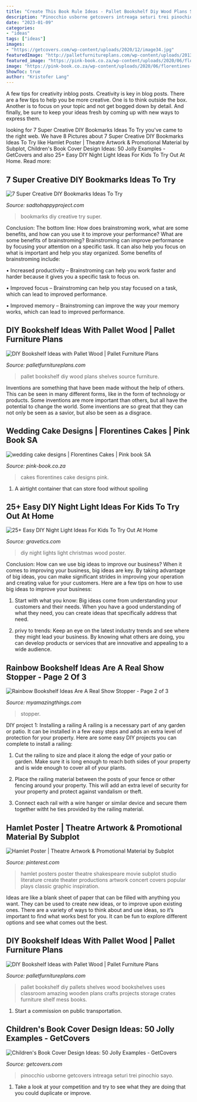 ```yaml
---
title: "Create This Book Rule Ideas - Pallet Bookshelf Diy Wood Plans Shelves Source Furniture"
description: "Pinocchio usborne getcovers intreaga seturi trei pinochio sayo"
date: "2023-01-09"
categories:
- "ideas"
tags: ["ideas"]
images:
- "https://getcovers.com/wp-content/uploads/2020/12/image34.jpg"
featuredImage: "http://palletfurnitureplans.com/wp-content/uploads/2013/09/pallet-bookshelf-8.jpg"
featured_image: "https://pink-book.co.za/wp-content/uploads/2020/06/florentines-21.jpg"
image: "https://pink-book.co.za/wp-content/uploads/2020/06/florentines-21.jpg"
ShowToc: true
author: "Kristofer Lang"
---
```



A few tips for creativity inblog posts.
Creativity is key in blog posts. There are a few tips to help you be more creative. One is to think outside the box. Another is to focus on your topic and not get bogged down by detail. And finally, be sure to keep your ideas fresh by coming up with new ways to express them.

	

		
looking for 7 Super Creative DIY Bookmarks Ideas To Try you've came to the right web. We have 8 Pictures about 7 Super Creative DIY Bookmarks Ideas To Try like Hamlet Poster | Theatre Artwork &amp; Promotional Material by Subplot, Children&#039;s Book Cover Design Ideas: 50 Jolly Examples - GetCovers and also 25+ Easy DIY Night Light Ideas For Kids To Try Out At Home. Read more:
		
    
## 7 Super Creative DIY Bookmarks Ideas To Try

<img loading=lazy src="https://sadtohappyproject.com/wp-content/uploads/2015/10/Creative-DIY-Bookmarks-Ideas6-300x400.jpg" onerror="this.onerror=null;this.src='https://tse4.mm.bing.net/th?id=OIP.438DwQNq4g384KEx3phO_gAAAA&amp;pid=15.1';" alt="7 Super Creative DIY Bookmarks Ideas To Try">

_Source: sadtohappyproject.com_

>bookmarks diy creative try super. 

	

Conclusion: The bottom line: How does brainstroming work, what are some benefits, and how can you use it to improve your performance?
What are some benefits of brainstroming?
Brainstroming can improve performance by focusing your attention on a specific task. It can also help you focus on what is important and help you stay organized. Some benefits of brainstroming include:

• Increased productivity – Brainstroming can help you work faster and harder because it gives you a specific task to focus on.

• Improved focus – Brainstroming can help you stay focused on a task, which can lead to improved performance.

• Improved memory – Brainstroming can improve the way your memory works, which can lead to improved performance.

    
## DIY Bookshelf Ideas With Pallet Wood | Pallet Furniture Plans

<img loading=lazy src="http://palletfurnitureplans.com/wp-content/uploads/2013/09/pallet-bookshelf-8.jpg" onerror="this.onerror=null;this.src='https://tse4.mm.bing.net/th?id=OIP.5LEbcKgB9KUvqeiyefrJkgHaJ6&amp;pid=15.1';" alt="DIY Bookshelf Ideas with Pallet Wood | Pallet Furniture Plans">

_Source: palletfurnitureplans.com_

>pallet bookshelf diy wood plans shelves source furniture. 

	

Inventions are something that have been made without the help of others. This can be seen in many different forms, like in the form of technology or products. Some inventions are more important than others, but all have the potential to change the world. Some inventions are so great that they can not only be seen as a savior, but also be seen as a disgrace.

    
## Wedding Cake Designs | Florentines Cakes | Pink Book SA

<img loading=lazy src="https://pink-book.co.za/wp-content/uploads/2020/06/florentines-21.jpg" onerror="this.onerror=null;this.src='https://tse2.mm.bing.net/th?id=OIP.WzaBf0pp9Z-5KUdNDrwu3gHaJ9&amp;pid=15.1';" alt="wedding cake designs | Florentines Cakes | Pink book SA">

_Source: pink-book.co.za_

>cakes florentines cake designs pink. 

	

1. A airtight container that can store food without spoiling 

    
## 25+ Easy DIY Night Light Ideas For Kids To Try Out At Home

<img loading=lazy src="https://www.gravetics.com/wp-content/uploads/2017/07/Use-a-poster-board-any-kind-of-squared-wood-for-bottom-with-edges-and-christmas-lights.-Cut-any-size-holes-in-the-posterboard-.-christmas-lights-sit-on-bottom-of-square..jpg" onerror="this.onerror=null;this.src='https://tse3.mm.bing.net/th?id=OIP.KgX4ydxTDkXdFL6wsesI5gAAAA&amp;pid=15.1';" alt="25+ Easy DIY Night Light Ideas For Kids To Try Out At Home">

_Source: gravetics.com_

>diy night lights light christmas wood poster. 

	

Conclusion: How can we use big ideas to improve our business?
When it comes to improving your business, big ideas are key. By taking advantage of big ideas, you can make significant strides in improving your operation and creating value for your customers. Here are a few tips on how to use big ideas to improve your business:
1. Start with what you know: Big ideas come from understanding your customers and their needs. When you have a good understanding of what they need, you can create ideas that specifically address that need.

2. privy to trends: Keep an eye on the latest industry trends and see where they might lead your business. By knowing what others are doing, you can develop products or services that are innovative and appealing to a wide audience.


    
## Rainbow Bookshelf Ideas Are A Real Show Stopper - Page 2 Of 3

<img loading=lazy src="https://myamazingthings.com/wp-content/uploads/2018/02/bookshelf-by-color-10--805x1024.jpg" onerror="this.onerror=null;this.src='https://tse1.mm.bing.net/th?id=OIP.NCN06U5tZjigmkt3fXvq7QHaJa&amp;pid=15.1';" alt="Rainbow Bookshelf Ideas Are A Real Show Stopper - Page 2 of 3">

_Source: myamazingthings.com_

>stopper. 

	

DIY project 1: Installing a railing
A railing is a necessary part of any garden or patio. It can be installed in a few easy steps and adds an extra level of protection for your property. Here are some easy DIY projects you can complete to install a railing: 
1. Cut the railing to size and place it along the edge of your patio or garden. Make sure it is long enough to reach both sides of your property and is wide enough to cover all of your plants. 

2. Place the railing material between the posts of your fence or other fencing around your property. This will add an extra level of security for your property and protect against vandalism or theft. 

3. Connect each rail with a wire hanger or similar device and secure them together witht he ties provided by the railing material.

    
## Hamlet Poster | Theatre Artwork &amp; Promotional Material By Subplot

<img loading=lazy src="https://i.pinimg.com/736x/f5/1c/cf/f51ccf66ee33b91eaef56042e597df1d.jpg" onerror="this.onerror=null;this.src='https://tse2.mm.bing.net/th?id=OIP.W4tkIsJMuhm-q3oKUSTNBQHaLc&amp;pid=15.1';" alt="Hamlet Poster | Theatre Artwork &amp; Promotional Material by Subplot">

_Source: pinterest.com_

>hamlet posters poster theatre shakespeare movie subplot studio literature create theater productions artwork concert covers popular plays classic graphic inspiration. 

	

Ideas are like a blank sheet of paper that can be filled with anything you want. They can be used to create new ideas, or to improve upon existing ones. There are a variety of ways to think about and use ideas, so it’s important to find what works best for you. It can be fun to explore different options and see what comes out the best.

    
## DIY Bookshelf Ideas With Pallet Wood | Pallet Furniture Plans

<img loading=lazy src="http://palletfurnitureplans.com/wp-content/uploads/2013/09/pallet-bookshelf-4.jpg" onerror="this.onerror=null;this.src='https://tse2.mm.bing.net/th?id=OIP.G9brGzUQ9FtzQf_DmUiO5gHaJ6&amp;pid=15.1';" alt="DIY Bookshelf Ideas with Pallet Wood | Pallet Furniture Plans">

_Source: palletfurnitureplans.com_

>pallet bookshelf diy pallets shelves wood bookshelves uses classroom amazing wooden plans crafts projects storage crates furniture shelf mess books. 

	

1) Start a commission on public transportation.

    
## Children&#039;s Book Cover Design Ideas: 50 Jolly Examples - GetCovers

<img loading=lazy src="https://getcovers.com/wp-content/uploads/2020/12/image34.jpg" onerror="this.onerror=null;this.src='https://tse2.mm.bing.net/th?id=OIP.gpKLnBeKKCWSlStruuKcRQHaLC&amp;pid=15.1';" alt="Children&#039;s Book Cover Design Ideas: 50 Jolly Examples - GetCovers">

_Source: getcovers.com_

>pinocchio usborne getcovers intreaga seturi trei pinochio sayo. 

	

1. Take a look at your competition and try to see what they are doing that you could duplicate or improve.

